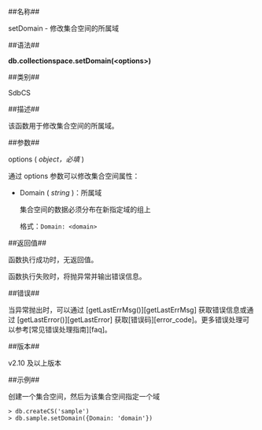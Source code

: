 ##名称##

setDomain - 修改集合空间的所属域

##语法##

**db.collectionspace.setDomain(\<options\>)**

##类别##

SdbCS

##描述##

该函数用于修改集合空间的所属域。

##参数##

options ( *object，必填* )

通过 options 参数可以修改集合空间属性：

- Domain ( *string* )：所属域

    集合空间的数据必须分布在新指定域的组上

    格式：`Domain: <domain>`

##返回值##

函数执行成功时，无返回值。

函数执行失败时，将抛异常并输出错误信息。

##错误##

当异常抛出时，可以通过 [getLastErrMsg()][getLastErrMsg] 获取错误信息或通过 [getLastError()][getLastError] 获取[错误码][error_code]。更多错误处理可以参考[常见错误处理指南][faq]。

##版本##

v2.10 及以上版本

##示例##

创建一个集合空间，然后为该集合空间指定一个域

```lang-javascript
> db.createCS('sample')
> db.sample.setDomain({Domain: 'domain'})
```

[^_^]:
    本文使用的所有引用及链接
[getLastErrMsg]:manual/Manual/Sequoiadb_Command/Global/getLastErrMsg.md
[getLastError]:manual/Manual/Sequoiadb_Command/Global/getLastError.md
[faq]:manual/FAQ/faq_sdb.md
[error_code]:manual/Manual/Sequoiadb_error_code.md
[setAttributes]:manual/Manual/Sequoiadb_Command/SdbCS/setAttributes.md